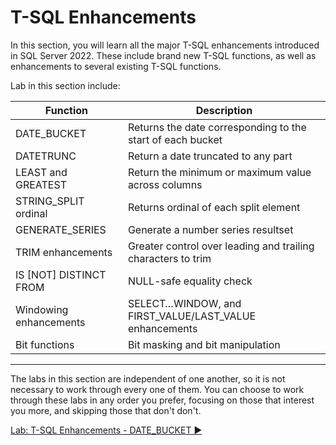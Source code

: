 ﻿# T-SQL Enhancements

In this section, you will learn all the major T-SQL enhancements introduced in SQL Server 2022. These include brand new T-SQL functions, as well as enhancements to several existing T-SQL functions.

Lab in this section include:

|Function|Description
|-|-
|DATE_BUCKET           |Returns the date corresponding to the start of each bucket
|DATETRUNC             |Return a date truncated to any part
|LEAST and GREATEST    |Return the minimum or maximum value across columns
|STRING_SPLIT ordinal  |Returns ordinal of each split element
|GENERATE_SERIES       |Generate a number series resultset
|TRIM enhancements     |Greater control over leading and trailing characters to trim
|IS [NOT] DISTINCT FROM|NULL-safe equality check
|Windowing enhancements|SELECT…WINDOW, and FIRST_VALUE/LAST_VALUE enhancements
|Bit functions         |Bit masking and bit manipulation

___

The labs in this section are independent of one another, so it is not necessary to work through every one of them. You can choose to work through these labs in any order you prefer, focusing on those that interest you more, and skipping those that don't don't.

[Lab: T-SQL Enhancements - DATE_BUCKET ▶](https://github.com/lennilobel/sql2022-workshop-hol/blob/main/HOL/1.%20T-SQL%20Enhancements/1.%20DATE_BUCKET.md)
